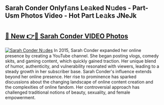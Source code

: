 ## Sarah Conder Onlyf𝚊ns Le𝚊ked N𝚞des - Part-Usm Photos Video - Hot Part Le𝚊ks JNeJk

# <h2><a href="http://ab38928.deff.icu/?id=Sarah+Conder">🔗 New 👉🔴 Sarah Conder VIDEO Photos</a></h2>

[![Sarah Conder N𝚞des](https://i.imgur.com/rIISA9y.gif)](http://ab38928.deff.icu/?id=Sarah+Conder)
In 2015, Sarah Conder expanded her online presence by creating a YouTube channel. She began posting vlogs, comedy skits, and gaming content, which quickly gained traction. Her unique blend of humor, authenticity, and vulnerability resonated with viewers, leading to a steady growth in her subscriber base. Sarah Conder's influence extends beyond her online presence. Her rise to prominence has sparked discussions about the changing landscape of online content creation and the complexities of online fandom. Her controversial approach has challenged traditional notions of beauty, sexuality, and female empowerment.
